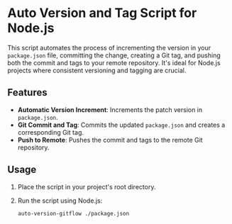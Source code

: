 # Auto Version and Tag Script for Node.js

This script automates the process of incrementing the version in your `package.json` file, committing the change, creating a Git tag, and pushing both the commit and tags to your remote repository. It's ideal for Node.js projects where consistent versioning and tagging are crucial.

## Features

- **Automatic Version Increment**: Increments the patch version in `package.json`.
- **Git Commit and Tag**: Commits the updated `package.json` and creates a corresponding Git tag.
- **Push to Remote**: Pushes the commit and tags to the remote Git repository.

## Usage

1. Place the script in your project's root directory.
2. Run the script using Node.js:

   ```bash
   auto-version-gitflow ./package.json

